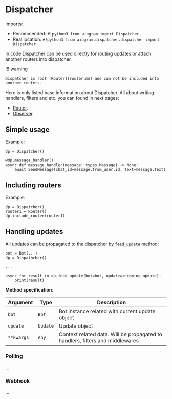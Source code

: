# Dispatcher
Imports:

- Recommended: `#!python3 from aiogram import Dispatcher`
- Real location: `#!python3 from aiogram.dispatcher.dispatcher import Dispatcher`

In code Dispatcher can be used directly for routing updates or attach another routers into dispatcher.

!!! warning

    Dispatcher is root [Router](router.md) and can not be included into another routers.


Here is only listed base information about Dispatcher. All about writing handlers, filters and etc. you can found in next pages:

- [Router](router.md).
- [Observer](observer.md).

## Simple usage
Example:
```python3
dp = Dispatcher()

@dp.message_handler()
async def message_handler(message: types.Message) -> None:
    await SendMessage(chat_id=message.from_user.id, text=message.text)
```


## Including routers
Example:
```python3
dp = Dispatcher()
router1 = Router()
dp.include_router(router1)
```


## Handling updates
All updates can be propagated to the dispatcher by `feed_update` method:

```
bot = Bot(...)
dp = Dispathcher()

...

async for result in dp.feed_update(bot=bot, update=incoming_update):
    print(result)
```

**Method specification**:

| Argument | Type | Description |
| --- | --- | --- |
| `bot` | `Bot` | Bot instance related with current update object |
| `update` | `Update` | Update object |
| `**kwargs` | `Any` | Context related data. Will be propagated to handlers, filters and middlewares  |

### Polling
...

### Webhook
...
